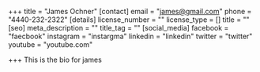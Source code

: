 +++
title = "James Ochner"
[contact]
email = "james@gmail.com"
phone = "4440-232-2322"
[details]
license_number = ""
license_type = []
title = ""
[seo]
meta_description = ""
title_tag = ""
[social_media]
facebook = "faecbook"
instagram = "instargma"
linkedin = "linkedin"
twitter = "twitter"
youtube = "youtube.com"

+++
This is the bio for james